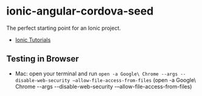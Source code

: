 ionic-angular-cordova-seed
==========================

The perfect starting point for an Ionic project.

- [Ionic Tutorials](http://ionicframework.com/tutorials/)

## Testing in Browser
- Mac: open your terminal and run `open -a Google\ Chrome --args --disable-web-security –allow-file-access-from-files`
(open -a Google\ Chrome --args --disable-web-security -–allow-file-access-from-files)
